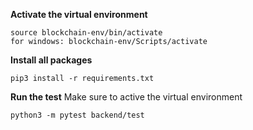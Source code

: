 **Activate the virtual environment**

```
source blockchain-env/bin/activate
for windows: blockchain-env/Scripts/activate
```

**Install all packages**

```
pip3 install -r requirements.txt
```

**Run the test**
Make sure to active the virtual environment

```
python3 -m pytest backend/test
```
